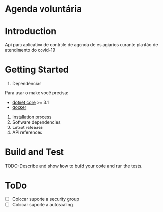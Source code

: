# Agenda voluntária

# Introduction 

Api para aplicativo de controle de agenda de estagiarios durante plantão de atendimento do covid-19

# Getting Started
 1. Dependências

Para usar o make você precisa:

 - [dotnet core]() >= 3.1
 - [docker]()


1.	Installation process
2.	Software dependencies
3.	Latest releases
4.	API references

# Build and Test
TODO: Describe and show how to build your code and run the tests. 



# ToDo

- [ ] Colocar suporte a security group
- [ ] Colocar suporte a autoscaling